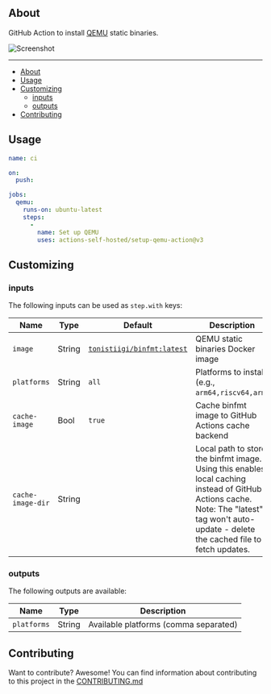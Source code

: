 <!-- [![GitHub release](https://img.shields.io/github/release/docker/setup-qemu-action.svg?style=flat-square)](https://github.com/docker/setup-qemu-action/releases/latest)
[![GitHub marketplace](https://img.shields.io/badge/marketplace-docker--setup--qemu-blue?logo=github&style=flat-square)](https://github.com/marketplace/actions/docker-setup-qemu)
[![CI workflow](https://img.shields.io/github/actions/workflow/status/docker/setup-qemu-action/ci.yml?branch=master&label=ci&logo=github&style=flat-square)](https://github.com/docker/setup-qemu-action/actions?workflow=ci)
[![Test workflow](https://img.shields.io/github/actions/workflow/status/docker/setup-qemu-action/test.yml?branch=master&label=test&logo=github&style=flat-square)](https://github.com/docker/setup-qemu-action/actions?workflow=test)
[![Codecov](https://img.shields.io/codecov/c/github/docker/setup-qemu-action?logo=codecov&style=flat-square)](https://codecov.io/gh/docker/setup-qemu-action) -->

## About

GitHub Action to install [QEMU](https://github.com/qemu/qemu) static binaries.

![Screenshot](.github/setup-qemu-action.png)

___

- [About](#about)
- [Usage](#usage)
- [Customizing](#customizing)
  - [inputs](#inputs)
  - [outputs](#outputs)
- [Contributing](#contributing)

## Usage

```yaml
name: ci

on:
  push:

jobs:
  qemu:
    runs-on: ubuntu-latest
    steps:
      -
        name: Set up QEMU
        uses: actions-self-hosted/setup-qemu-action@v3
```

## Customizing

### inputs

The following inputs can be used as `step.with` keys:

| Name              | Type   | Default                                                                       | Description                                                                                                                                                                                 |
|-------------------|--------|-------------------------------------------------------------------------------|---------------------------------------------------------------------------------------------------------------------------------------------------------------------------------------------|
| `image`           | String | [`tonistiigi/binfmt:latest`](https://hub.docker.com/r/tonistiigi/binfmt/tags) | QEMU static binaries Docker image                                                                                                                                                           |
| `platforms`       | String | `all`                                                                         | Platforms to install (e.g., `arm64,riscv64,arm`)                                                                                                                                            |
| `cache-image`     | Bool   | `true`                                                                        | Cache binfmt image to GitHub Actions cache backend                                                                                                                                          |
| `cache-image-dir` | String |                                                                               | Local path to store the binfmt image. Using this enables local caching instead of GitHub Actions cache. Note: The "latest" tag won't auto-update - delete the cached file to fetch updates. |

### outputs

The following outputs are available:

| Name          | Type    | Description                           |
|---------------|---------|---------------------------------------|
| `platforms`   | String  | Available platforms (comma separated) |

## Contributing

Want to contribute? Awesome! You can find information about contributing to
this project in the [CONTRIBUTING.md](/.github/CONTRIBUTING.md)
